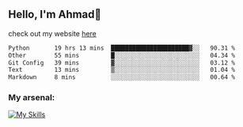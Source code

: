 
## Hello, I'm Ahmad👋

check out my website [here](https://ahmadalwi.com/)

<!--START_SECTION:waka-->

```txt
Python       19 hrs 13 mins  ██████████████████████▓░░   90.31 %
Other        55 mins         █░░░░░░░░░░░░░░░░░░░░░░░░   04.34 %
Git Config   39 mins         ▓░░░░░░░░░░░░░░░░░░░░░░░░   03.12 %
Text         13 mins         ▒░░░░░░░░░░░░░░░░░░░░░░░░   01.04 %
Markdown     8 mins          ░░░░░░░░░░░░░░░░░░░░░░░░░   00.64 %
```

<!--END_SECTION:waka-->

### My arsenal:

[![My Skills](https://skillicons.dev/icons?i=js,ts,py,go,react,nextjs,svelte,nodejs,django,tailwind,html,css,sass,firebase,mongodb,postgres,mysql,redis,git,github,docker,vscode,figma,godot)](https://skillicons.dev)
